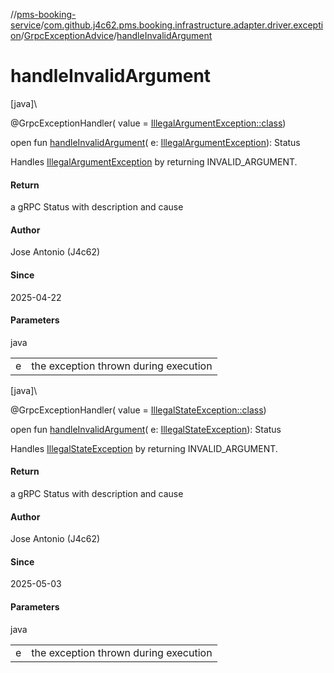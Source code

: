 //[pms-booking-service](../../../index.md)/[com.github.j4c62.pms.booking.infrastructure.adapter.driver.exception](../index.md)/[GrpcExceptionAdvice](index.md)/[handleInvalidArgument](handle-invalid-argument.md)

# handleInvalidArgument

[java]\

@GrpcExceptionHandler(
value = [IllegalArgumentException::class](https://docs.oracle.com/en/java/javase/23/docs/api/java.base/java/lang/IllegalArgumentException.html))

open fun [handleInvalidArgument](handle-invalid-argument.md)(
e: [IllegalArgumentException](https://docs.oracle.com/en/java/javase/23/docs/api/java.base/java/lang/IllegalArgumentException.html)):
Status

Handles [IllegalArgumentException](https://docs.oracle.com/en/java/javase/23/docs/api/java.base/java/lang/IllegalArgumentException.html)
by returning INVALID_ARGUMENT.

#### Return

a gRPC Status with description and cause

#### Author

Jose Antonio (J4c62)

#### Since

2025-04-22

#### Parameters

java

|   |                                       |
|---|---------------------------------------|
| e | the exception thrown during execution |

[java]\

@GrpcExceptionHandler(
value = [IllegalStateException::class](https://docs.oracle.com/en/java/javase/23/docs/api/java.base/java/lang/IllegalStateException.html))

open fun [handleInvalidArgument](handle-invalid-argument.md)(
e: [IllegalStateException](https://docs.oracle.com/en/java/javase/23/docs/api/java.base/java/lang/IllegalStateException.html)):
Status

Handles [IllegalStateException](https://docs.oracle.com/en/java/javase/23/docs/api/java.base/java/lang/IllegalStateException.html)
by returning INVALID_ARGUMENT.

#### Return

a gRPC Status with description and cause

#### Author

Jose Antonio (J4c62)

#### Since

2025-05-03

#### Parameters

java

|   |                                       |
|---|---------------------------------------|
| e | the exception thrown during execution |